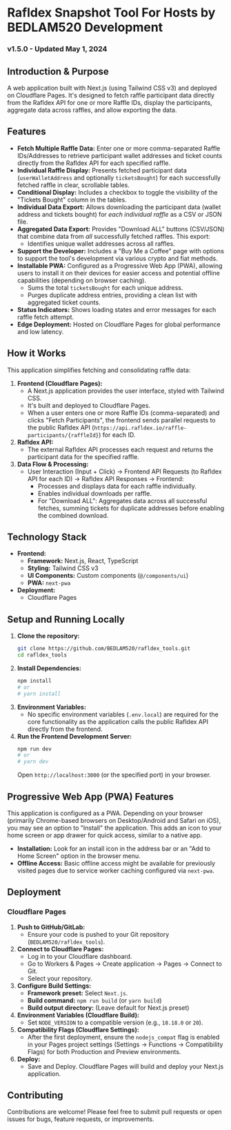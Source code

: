 # Rafldex Snapshot Tool For Hosts by BEDLAM520 Development

### v1.5.0 - Updated May 1, 2024

## Introduction & Purpose

A web application built with Next.js (using Tailwind CSS v3) and deployed on Cloudflare Pages. It's designed to fetch raffle participant data directly from the Rafldex API for one or more Raffle IDs, display the participants, aggregate data across raffles, and allow exporting the data.

## Features

*   **Fetch Multiple Raffle Data:** Enter one or more comma-separated Raffle IDs/Addresses to retrieve participant wallet addresses and ticket counts directly from the Rafldex API for each specified raffle.
*   **Individual Raffle Display:** Presents fetched participant data (`userWalletAddress` and optionally `ticketsBought`) for each successfully fetched raffle in clear, scrollable tables.
*   **Conditional Display:** Includes a checkbox to toggle the visibility of the "Tickets Bought" column in the tables.
*   **Individual Data Export:** Allows downloading the participant data (wallet address and tickets bought) for *each individual raffle* as a CSV or JSON file.
*   **Aggregated Data Export:** Provides "Download ALL" buttons (CSV/JSON) that combine data from *all* successfully fetched raffles. This export:
    *   Identifies unique wallet addresses across all raffles.
*   **Support the Developer:** Includes a "Buy Me a Coffee" page with options to support the tool's development via various crypto and fiat methods.
*   **Installable PWA:** Configured as a Progressive Web App (PWA), allowing users to install it on their devices for easier access and potential offline capabilities (depending on browser caching).
    *   Sums the total `ticketsBought` for each unique address.
    *   Purges duplicate address entries, providing a clean list with aggregated ticket counts.
*   **Status Indicators:** Shows loading states and error messages for each raffle fetch attempt.
*   **Edge Deployment:** Hosted on Cloudflare Pages for global performance and low latency.

## How it Works

This application simplifies fetching and consolidating raffle data:

1.  **Frontend (Cloudflare Pages):**
    *   A Next.js application provides the user interface, styled with Tailwind CSS.
    *   It's built and deployed to Cloudflare Pages.
    *   When a user enters one or more Raffle IDs (comma-separated) and clicks "Fetch Participants", the frontend sends parallel requests to the public Rafldex API (`https://api.rafldex.io/raffle-participants/{raffleId}`) for each ID.
2.  **Rafldex API:**
    *   The external Rafldex API processes each request and returns the participant data for the specified raffle.
3.  **Data Flow & Processing:**
    *   User Interaction (Input + Click) -> Frontend API Requests (to Rafldex API for each ID) -> Rafldex API Responses -> Frontend:
        *   Processes and displays data for each raffle individually.
        *   Enables individual downloads per raffle.
        *   For "Download ALL": Aggregates data across all successful fetches, summing tickets for duplicate addresses before enabling the combined download.

## Technology Stack

*   **Frontend:**
    *   **Framework:** Next.js, React, TypeScript
    *   **Styling:** Tailwind CSS v3
    *   **UI Components:** Custom components (`@/components/ui`)
    *   **PWA:** `next-pwa`
*   **Deployment:**
    *   Cloudflare Pages

## Setup and Running Locally

1.  **Clone the repository:**
    ```bash
    git clone https://github.com/BEDLAM520/rafldex_tools.git
    cd rafldex_tools
    ```
2.  **Install Dependencies:**
    ```bash
    npm install
    # or
    # yarn install
    ```
3.  **Environment Variables:**
    *   No specific environment variables (`.env.local`) are required for the core functionality as the application calls the public Rafldex API directly from the frontend.
4.  **Run the Frontend Development Server:**
    ```bash
    npm run dev
    # or
    # yarn dev
    ```
    Open `http://localhost:3000` (or the specified port) in your browser.

## Progressive Web App (PWA) Features

This application is configured as a PWA. Depending on your browser (primarily Chrome-based browsers on Desktop/Android and Safari on iOS), you may see an option to "Install" the application. This adds an icon to your home screen or app drawer for quick access, similar to a native app.

*   **Installation:** Look for an install icon in the address bar or an "Add to Home Screen" option in the browser menu.
*   **Offline Access:** Basic offline access might be available for previously visited pages due to service worker caching configured via `next-pwa`.

## Deployment

### Cloudflare Pages

1.  **Push to GitHub/GitLab:**
    *   Ensure your code is pushed to your Git repository (`BEDLAM520/rafldex_tools`).
2.  **Connect to Cloudflare Pages:**
    *   Log in to your Cloudflare dashboard.
    *   Go to Workers & Pages -> Create application -> Pages -> Connect to Git.
    *   Select your repository.
3.  **Configure Build Settings:**
    *   **Framework preset:** Select `Next.js`.
    *   **Build command:** `npm run build` (or `yarn build`)
    *   **Build output directory:** (Leave default for Next.js preset)
4.  **Environment Variables (Cloudflare Build):**
    *   Set `NODE_VERSION` to a compatible version (e.g., `18.18.0` or `20`).
5.  **Compatibility Flags (Cloudflare Settings):**
    *   After the first deployment, ensure the `nodejs_compat` flag is enabled in your Pages project settings (Settings -> Functions -> Compatibility Flags) for both Production and Preview environments.
6.  **Deploy:**
    *   Save and Deploy. Cloudflare Pages will build and deploy your Next.js application.

## Contributing

Contributions are welcome! Please feel free to submit pull requests or open issues for bugs, feature requests, or improvements.
